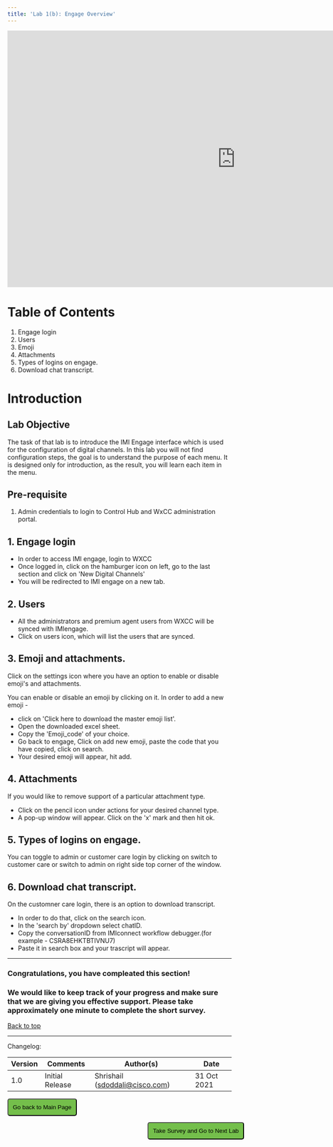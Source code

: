 ```yaml
---
title: 'Lab 1(b): Engage Overview'
---
```


<iframe width="1024" height="576" src="https://www.youtube.com/embed/BvVEODznEaU" title="" frameborder="0" allow="accelerometer; autoplay; clipboard-write; encrypted-media; gyroscope; picture-in-picture" allowfullscreen></iframe>

# Table of Contents
1. Engage login
2. Users
3. Emoji
4. Attachments
5. Types of logins on engage.
6. Download chat transcript.

# Introduction

## Lab Objective

The task of that lab is to introduce the IMI Engage interface which is used for the configuration of digital channels. In this lab you will not find configuration steps, the goal is to understand the purpose of each menu. It is designed only for introduction, as the result, you will learn each item in the menu.

## Pre-requisite

1. Admin credentials to login to Control Hub and WxCC administration portal.

## 1. Engage login

- In order to access IMI engage, login to WXCC
- Once logged in, click on the hamburger icon on left, go to the last section and click on 'New Digital Channels'
- You will be redirected to IMI engage on a new tab.

## 2. Users

- All the administrators and premium agent users from WXCC will be synced with IMIengage.
- Click on users icon, which will list the users that are synced.

## 3. Emoji and attachments.

Click on the settings icon where you have an option to enable or disable emoji's and attachments.

You can enable or disable an emoji by clicking on it.
In order to add a new emoji -
- click on 'Click here to download the master emoji list'.
- Open the downloaded excel sheet.
- Copy the 'Emoji_code' of your choice.
- Go back to engage, Click on add new emoji, paste the code that you have copied, click on search.
- Your desired emoji will appear, hit add.

## 4. Attachments

If you would like to remove support of a particular attachment type.
- Click on the pencil icon under actions for your desired channel type.
- A pop-up window will appear. Click on the 'x' mark and then hit ok.

## 5. Types of logins on engage.

   You can toggle to admin or customer care login by clicking on switch to customer care or switch to admin on right side top corner of the window.

## 6. Download chat transcript.

On the customner care login, there is an option to download transcript.
- In order to do that, click on the search icon.
- In the 'search by' dropdown select chatID.
- Copy the conversationID from IMIconnect workflow debugger.(for example - CSRA8EHKTBTIVNU7)
- Paste it in search box and your trascript will appear.

---

### Congratulations, you have compleated this section! 
### We would like to keep track of your progress and make sure that we are giving you effective support. Please take approximately one minute to complete the short survey.

[Back to top](#table-of-contents)

---

Changelog:

| **Version** | **Comments** | **Author(s)** | **Date** |
| --- | --- | --- | --- |
| 1.0 | Initial Release | Shrishail (sdoddali@cisco.com) | 31 Oct 2021 |

<script>
function mainPage() {window.location.href = "https://wxcctechsummit.github.io/wxcclabguides/NewDigital/HomePage.html";}
function nextLab() 
 {
 window.open("https://app.smartsheet.com/b/form/ff1e015c4aed46bfab3f5caed7850aa4", '_blank');
 window.location.href = "https://wxcctechsummit.github.io/wxcclabguides/NewDigital/1c_Connect_overview.html";
 }
</script>

<div id="button-row">
	<button onclick="mainPage()" style="
  border-radius: 5px;
  background-color: rgb(116,191,75);
  padding: 10px;">Go back to Main Page</button>

<button onclick="nextLab()" style="
  position: absolute;
  right: 200px;
  border-radius: 5px;
  background-color: rgb(116,191,75);
  padding: 10px;">Take Survey and Go to Next Lab</button>


</div>
